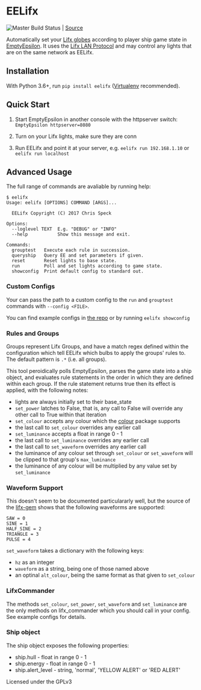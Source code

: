 # EELifx

![Master Build Status](https://travis-ci.org/cgspeck/eelifx.svg?branch=master) |  [Source](https://github.com/cgspeck/eelifx)

Automatically set your [Lifx globes](https://www.lifx.com/) according to player ship game state in [EmptyEpsilon](http://daid.github.io/EmptyEpsilon/). It uses the [Lifx LAN Protocol](https://lan.developer.lifx.com/) and may control any lights that are on the same network as EELifx.

## Installation

With Python 3.6+, run `pip install eelifx` ([Virtualenv](http://python-guide-pt-br.readthedocs.io/en/latest/dev/virtualenvs/) recommended).

## Quick Start

1. Start EmptyEpsilon in another console with the httpserver switch: `EmptyEpsilon httpserver=8080`

2. Turn on your Lifx lights, make sure they are conn

2. Run EELifx and point it at your server, e.g. `eelifx run 192.168.1.10` or `eelifx run localhost`

## Advanced Usage

The full range of commands are avaliable by running help:
```
$ eelifx
Usage: eelifx [OPTIONS] COMMAND [ARGS]...

  EELifx Copyright (C) 2017 Chris Speck

Options:
  --loglevel TEXT  E.g. "DEBUG" or "INFO"
  --help           Show this message and exit.

Commands:
  grouptest   Execute each rule in succession.
  queryship   Query EE and set parameters if given.
  reset       Reset lights to base state.
  run         Poll and set lights according to game state.
  showconfig  Print default config to standard out.
```

### Custom Configs

Your can pass the path to a custom config to the `run` and `grouptest` commands with  `--config <FILE>`.

You can find example configs in [the repo](https://github.com/cgspeck/eelifx/tree/master/configs) or by running `eelifx showconfig`

### Rules and Groups

Groups represent Lifx Groups, and have a match regex defined within the configuration which tell EELifx which bulbs to apply the groups' rules to. The default pattern is `.*` (i.e. all groups).

This tool peroidically polls EmptyEpsilon, parses the game state into a ship object, and evaluates rule statements in the order in which they are defined within each group. If the rule statement returns true then its effect is applied, with the following notes:

* lights are always initially set to their base_state
* `set_power` latches to False, that is, any call to False will override any other call to True within that iteration
* `set_colour` accepts any colour which the [colour](https://pypi.python.org/pypi/colour/) package supports
* the last call to `set_colour` overrides any earlier call
* `set_luminance` accepts a float in range 0 - 1
* the last call to `set_luminance` overrides any earlier call
* the last call to `set_waveform` overrides any earlier call
* the luminance of any colour set through `set_colour` or `set_waveform` will be clipped to that group's `max_luminance`
* the luminance of any colour will be multiplied by any value set by `set_luminance`

### Waveform Support

This doesn't seem to be documented particulararly well, but the source of the  [lifx-gem](https://github.com/LIFX/lifx-gem/blob/master/lib/lifx/protocol/light.rb) shows that the following waveforms are supported:
```
SAW = 0
SINE = 1
HALF_SINE = 2
TRIANGLE = 3
PULSE = 4
```

`set_waveform` takes a dictionary with the following keys:
* `hz` as an integer
* `waveform` as a string, being one of those named above
* an optinal `alt_colour`, being the same format as that given to `set_colour`

### LifxCommander

The methods `set_colour`, `set_power`, `set_waveform` and `set_luminance` are the only methods on lifx_commander which you should call in your config. See example configs for details.

### Ship object

The ship object exposes the following properties:

* ship.hull - float in range 0 - 1
* ship.energy - float in range 0 - 1
* ship.alert_level - string, 'normal', 'YELLOW ALERT' or 'RED ALERT'

Licensed under the GPLv3
